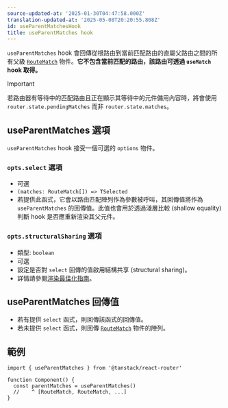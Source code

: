 ```yaml
---
source-updated-at: '2025-01-30T04:47:58.000Z'
translation-updated-at: '2025-05-08T20:20:55.808Z'
id: useParentMatchesHook
title: useParentMatches hook
---
```


`useParentMatches` hook 會回傳從根路由到當前匹配路由的直屬父路由之間的所有父級 [`RouteMatch`](./RouteMatchType.md) 物件。**它不包含當前匹配的路由，該路由可透過 `useMatch` hook 取得。**

> [!IMPORTANT]
> 若路由器有等待中的匹配路由且正在顯示其等待中的元件備用內容時，將會使用 `router.state.pendingMatches` 而非 `router.state.matches`。

## useParentMatches 選項

`useParentMatches` hook 接受一個可選的 `options` 物件。

### `opts.select` 選項

- 可選
- `(matches: RouteMatch[]) => TSelected`
- 若提供此函式，它會以路由匹配陣列作為參數被呼叫，其回傳值將作為 `useParentMatches` 的回傳值。此值也會用於透過淺層比較 (shallow equality) 判斷 hook 是否應重新渲染其父元件。

### `opts.structuralSharing` 選項

- 類型: `boolean`
- 可選
- 設定是否對 `select` 回傳的值啟用結構共享 (structural sharing)。
- 詳情請參閱[渲染最佳化指南](../../guide/render-optimizations.md)。

## useParentMatches 回傳值

- 若有提供 `select` 函式，則回傳該函式的回傳值。
- 若未提供 `select` 函式，則回傳 [`RouteMatch`](./RouteMatchType.md) 物件的陣列。

## 範例

```tsx
import { useParentMatches } from '@tanstack/react-router'

function Component() {
  const parentMatches = useParentMatches()
  //    ^ [RouteMatch, RouteMatch, ...]
}
```
